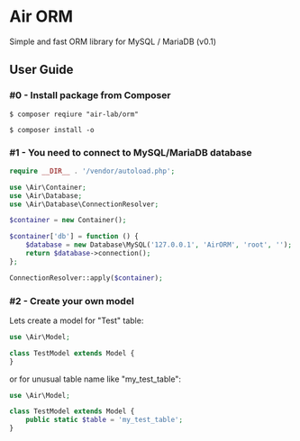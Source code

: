 # Air ORM

Simple and fast ORM library for MySQL / MariaDB (v0.1)

## User Guide

### #0 - Install package from Composer

`$ composer reqiure "air-lab/orm"`

`$ composer install -o`

### #1 - You need to connect to MySQL/MariaDB database

```php
require __DIR__ . '/vendor/autoload.php';

use \Air\Container;
use \Air\Database;
use \Air\Database\ConnectionResolver;

$container = new Container();

$container['db'] = function () {
    $database = new Database\MySQL('127.0.0.1', 'AirORM', 'root', '');
    return $database->connection();
};

ConnectionResolver::apply($container);
```

### #2 - Create your own model

Lets create a model for "Test" table:

```php
use \Air\Model;

class TestModel extends Model {
}
```

or for unusual table name like "my_test_table":

```php
use \Air\Model;

class TestModel extends Model {
    public static $table = 'my_test_table';
}
```
